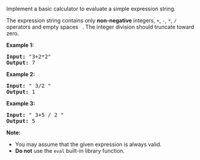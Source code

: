 <p>Implement a basic calculator to evaluate a simple expression string.</p>

<p>The expression string contains only <b>non-negative</b> integers, <code>+</code>, <code>-</code>, <code>*</code>, <code>/</code> operators and empty spaces <code> </code>. The integer division should truncate toward zero.</p>

<p><strong>Example 1:</strong></p>

<pre>
<strong>Input: </strong>&quot;3+2*2&quot;
<strong>Output:</strong> 7
</pre>

<p><strong>Example 2:</strong></p>

<pre>
<strong>Input:</strong> &quot; 3/2 &quot;
<strong>Output:</strong> 1</pre>

<p><strong>Example 3:</strong></p>

<pre>
<strong>Input:</strong> &quot; 3+5 / 2 &quot;
<strong>Output:</strong> 5
</pre>

<p><b>Note:</b></p>

<ul>
	<li>You may assume that the given expression is always valid.</li>
	<li><b>Do not</b> use the <code>eval</code> built-in library function.</li>
</ul>
